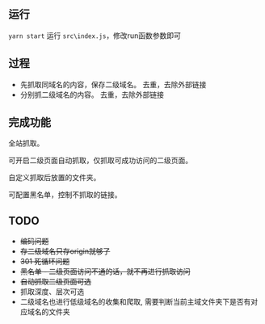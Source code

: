 ## 运行

  `yarn start` 运行 `src\index.js`，修改run函数参数即可
 
## 过程

* 先抓取同域名的内容，保存二级域名。 去重，去除外部链接
* 分别抓二级域名的内容。 去重，去除外部链接  

## 完成功能

全站抓取。

可开启二级页面自动抓取，仅抓取可成功访问的二级页面。

自定义抓取后放置的文件夹。

可配置黑名单，控制不抓取的链接。

## TODO

* ~~编码问题~~
* ~~存二级域名只存origin就够了~~
* ~~301 死循环问题~~
* ~~黑名单 - 二级页面访问不通的话，就不再进行抓取访问~~
* ~~自动抓取二级页面可选~~
* 抓取深度、层次可选
* 二级域名也进行低级域名的收集和爬取, 需要判断当前主域文件夹下是否有对应域名的文件夹